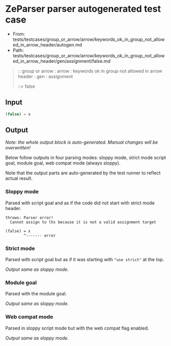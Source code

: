 # ZeParser parser autogenerated test case

- From: tests/testcases/group_or_arrow/arrow/keywords_ok_in_group_not_allowed_in_arrow_header/autogen.md
- Path: tests/testcases/group_or_arrow/arrow/keywords_ok_in_group_not_allowed_in_arrow_header/gen/assignment/false.md

> :: group or arrow : arrow : keywords ok in group not allowed in arrow header : gen : assignment
>
> ::> false

## Input


`````js
(false) = x
`````

## Output

_Note: the whole output block is auto-generated. Manual changes will be overwritten!_

Below follow outputs in four parsing modes: sloppy mode, strict mode script goal, module goal, web compat mode (always sloppy).

Note that the output parts are auto-generated by the test runner to reflect actual result.

### Sloppy mode

Parsed with script goal and as if the code did not start with strict mode header.

`````
throws: Parser error!
  Cannot assign to lhs because it is not a valid assignment target

(false) = x
        ^------- error
`````

### Strict mode

Parsed with script goal but as if it was starting with `"use strict"` at the top.

_Output same as sloppy mode._

### Module goal

Parsed with the module goal.

_Output same as sloppy mode._

### Web compat mode

Parsed in sloppy script mode but with the web compat flag enabled.

_Output same as sloppy mode._
